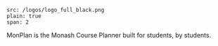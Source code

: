 ```image
src: /logos/logo_full_black.png
plain: true
span: 2
```

MonPlan is the Monash Course Planner built for students, by students.

